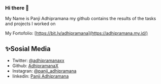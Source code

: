 ### Hi there 👋

My Name is Panji Adhipramana
my github contains the results of the tasks and projects I worked on

My Fortofolio: [https://bit.ly/adhipramana](https://adhipramana.my.id/)


## ✨Sosial Media

- Twitter: [@adhipramanaxx](https://twitter.com/adhipramanaxx)
- Github: [AdhipramanaX](https://github.com/adhipramanax)
- Instagran: [@panji_adhipramana](https://github.com/adhipramanax)
- linkedin: [Panji Adhipramana](https://www.linkedin.com/in/panji-adhipramana)
